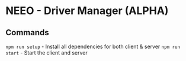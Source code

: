# NEEO - Driver Manager (ALPHA)
## Commands
`npm run setup` - Install all dependencies for both client & server
`npm run start` - Start the client and server
